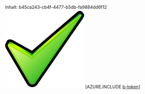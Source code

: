 Inhalt: b45ca243-cb4f-4477-b5db-fa9884dd6f12![Bild](410be666-c798-4f50-a6e3-4713970af16a.png)
[AZURE.INCLUDE [b-token](46fd9b53-26b8-4b60-a09d-b25d047305e0.md)]
